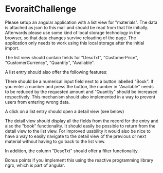 # EvoraitChallenge

Please setup an angular application with a list view for "materials". The data is attached as json to this mail and should be read from that file initially. Afterwards please use some kind of local storage technology in the browser, so that data changes survive reloading of the page. The application only needs to work using this local storage after the initial import.

The list view should contain fields for "DescTxt", "CustomerPrice", "CustomerCurrency", "Quantity", "Available".

A list entry should also offer the following features:

There should be a numerical input field next to a button labelled "Book". If you enter a number and press the button, the number in "Available" needs to be reduced by the requested amount and "Quantity" should be increased respectively. This mechanism should also implemented in a way to prevent users from entering wrong data.

A click on a list entry should open a detail view (see below)

The detail view should display all the fields from the record for the entry and also the "book" functionality. It should easily be possible to return from the detail view to the list view. For improved usability it would also be nice to have a way to easily navigate to the detail view of the previous or next material without having to go back to the list view.

In addition, the column "DescTxt" should offer a filter functionality.

Bonus points if you implement this using the reactive programming library ngrx, which is part of angular.
